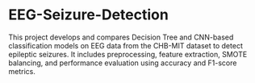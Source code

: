 # EEG-Seizure-Detection
This project develops and compares Decision Tree and CNN-based classification models on EEG data from the CHB-MIT dataset to detect epileptic seizures. It includes preprocessing, feature extraction, SMOTE balancing, and performance evaluation using accuracy and F1-score metrics.
